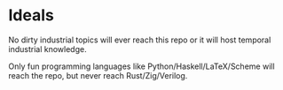 
# Ideals

No dirty industrial topics will ever reach this repo or it will host temporal industrial knowledge.

Only fun programming languages like Python/Haskell/LaTeX/Scheme will reach the repo, but never reach Rust/Zig/Verilog.